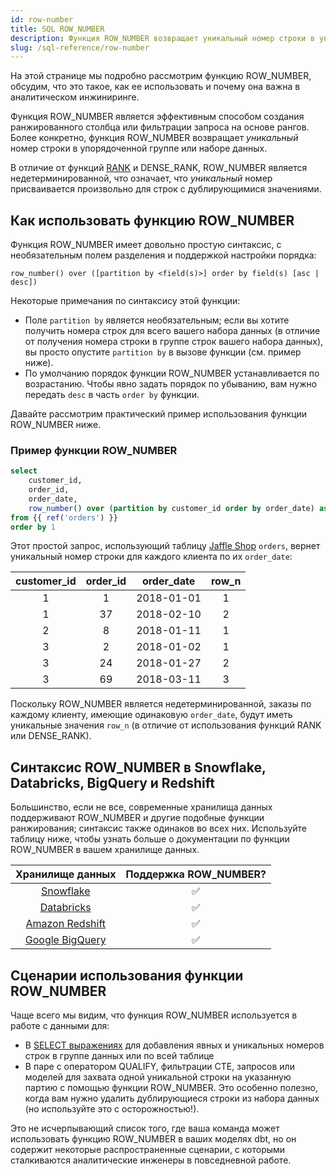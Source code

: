 ```yaml
---
id: row-number
title: SQL ROW_NUMBER
description: Функция ROW_NUMBER возвращает уникальный номер строки в упорядоченной группе или наборе данных.
slug: /sql-reference/row-number
---
```


<head>
    <title>Работа с SQL ROW_NUMBER</title>
</head>

На этой странице мы подробно рассмотрим функцию ROW_NUMBER, обсудим, что это такое, как ее использовать и почему она важна в аналитическом инжиниринге.

Функция ROW_NUMBER является эффективным способом создания ранжированного столбца или фильтрации запроса на основе рангов. Более конкретно, функция ROW_NUMBER возвращает *уникальный* номер строки в упорядоченной группе или наборе данных.

В отличие от функций [RANK](/sql-reference/rank) и DENSE_RANK, ROW_NUMBER является недетерминированной, что означает, что *уникальный* номер присваивается произвольно для строк с дублирующимися значениями.

## Как использовать функцию ROW_NUMBER

Функция ROW_NUMBER имеет довольно простую синтаксис, с необязательным полем разделения и поддержкой настройки порядка:

`row_number() over ([partition by <field(s)>] order by field(s) [asc | desc])`

Некоторые примечания по синтаксису этой функции:

- Поле `partition by` является необязательным; если вы хотите получить номера строк для всего вашего набора данных (в отличие от получения номера строки в группе строк вашего набора данных), вы просто опустите `partition by` в вызове функции (см. пример ниже).
- По умолчанию порядок функции ROW_NUMBER устанавливается по возрастанию. Чтобы явно задать порядок по убыванию, вам нужно передать `desc` в часть `order by` функции.

Давайте рассмотрим практический пример использования функции ROW_NUMBER ниже.

### Пример функции ROW_NUMBER

```sql
select
    customer_id,
    order_id,
    order_date,
    row_number() over (partition by customer_id order by order_date) as row_n
from {{ ref('orders') }}
order by 1
```

Этот простой запрос, использующий таблицу [Jaffle Shop](https://github.com/dbt-labs/jaffle_shop) `orders`, вернет уникальный номер строки для каждого клиента по их `order_date`:

| customer_id | order_id | order_date | row_n |
|:---:|:---:|:---:|:---:|
| 1 | 1 | 2018-01-01 | 1 |
| 1 | 37 | 2018-02-10 | 2 |
| 2 | 8 | 2018-01-11 | 1 |
| 3 | 2 | 2018-01-02 | 1 |
| 3 | 24 | 2018-01-27 | 2 |
| 3 | 69 | 2018-03-11 | 3 |

Поскольку ROW_NUMBER является недетерминированной, заказы по каждому клиенту, имеющие одинаковую `order_date`, будут иметь уникальные значения `row_n` (в отличие от использования функций RANK или DENSE_RANK).

## Синтаксис ROW_NUMBER в Snowflake, Databricks, BigQuery и Redshift

Большинство, если не все, современные хранилища данных поддерживают ROW_NUMBER и другие подобные функции ранжирования; синтаксис также одинаков во всех них. Используйте таблицу ниже, чтобы узнать больше о документации по функции ROW_NUMBER в вашем хранилище данных.

| Хранилище данных | Поддержка ROW_NUMBER? |
|:---:|:---:|
| [Snowflake](https://docs.snowflake.com/en/sql-reference/functions/row_number.html) | ✅ |
| [Databricks](https://docs.databricks.com/sql/language-manual/functions/row_number.html) | ✅ |
| [Amazon Redshift](https://docs.aws.amazon.com/redshift/latest/dg/r_WF_ROW_NUMBER.html) | ✅ |
| [Google BigQuery](https://cloud.google.com/bigquery/docs/reference/standard-sql/numbering_functions#row_number) | ✅ |

## Сценарии использования функции ROW_NUMBER

Чаще всего мы видим, что функция ROW_NUMBER используется в работе с данными для:

- В [SELECT выражениях](/sql-reference/select) для добавления явных и уникальных номеров строк в группе данных или по всей таблице
- В паре с оператором QUALIFY, фильтрации <Term id="cte">CTE</Term>, запросов или моделей для захвата одной уникальной строки на указанную партию с помощью функции ROW_NUMBER. Это особенно полезно, когда вам нужно удалить дублирующиеся строки из набора данных (но используйте это с осторожностью!).

Это не исчерпывающий список того, где ваша команда может использовать функцию ROW_NUMBER в ваших моделях dbt, но он содержит некоторые распространенные сценарии, с которыми сталкиваются аналитические инженеры в повседневной работе.